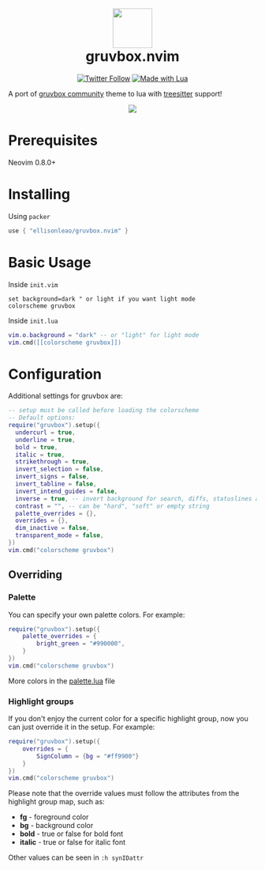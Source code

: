 <div align="center">
      <h1> <img src="https://i.postimg.cc/WpQzgxVh/plugin-Icon.png" width="80px"><br/>gruvbox.nvim</h1>
     </div>
<p align="center"> 
      <a href="https://twitter.com/intent/user?screen_name=ellisonleao" target="_blank"><img alt="Twitter Follow" src="https://img.shields.io/twitter/follow/ellisonleao?style=for-the-badge" style="vertical-align:center" ></a>
      <a href="#"><img alt="Made with Lua" src="https://img.shields.io/badge/Made%20with%20Lua-blueviolet.svg?style=for-the-badge&logo=lua" style="vertical-align:center" /></a>
</p>

A port of [gruvbox community](https://github.com/gruvbox-community/gruvbox) theme to lua with [treesitter](https://github.com/nvim-treesitter/nvim-treesitter) support!

<p align="center">
    <img src="https://i.postimg.cc/fy3tnGFt/gruvbox-themes.png" />
</p>

# Prerequisites

Neovim 0.8.0+

# Installing

Using `packer`

```lua
use { "ellisonleao/gruvbox.nvim" }
```

# Basic Usage

Inside `init.vim`

```vim
set background=dark " or light if you want light mode
colorscheme gruvbox
```

Inside `init.lua`

```lua
vim.o.background = "dark" -- or "light" for light mode
vim.cmd([[colorscheme gruvbox]])
```

# Configuration

Additional settings for gruvbox are:

```lua
-- setup must be called before loading the colorscheme
-- Default options:
require("gruvbox").setup({
  undercurl = true,
  underline = true,
  bold = true,
  italic = true,
  strikethrough = true,
  invert_selection = false,
  invert_signs = false,
  invert_tabline = false,
  invert_intend_guides = false,
  inverse = true, -- invert background for search, diffs, statuslines and errors
  contrast = "", -- can be "hard", "soft" or empty string
  palette_overrides = {},
  overrides = {},
  dim_inactive = false,
  transparent_mode = false,
})
vim.cmd("colorscheme gruvbox")
```

## Overriding

### Palette

You can specify your own palette colors. For example:

```lua
require("gruvbox").setup({
    palette_overrides = {
        bright_green = "#990000",
    }
})
vim.cmd("colorscheme gruvbox")
```

More colors in the [palette.lua](lua/gruvbox/palette.lua) file

### Highlight groups

If you don't enjoy the current color for a specific highlight group, now you can just override it in the setup. For
example:

```lua
require("gruvbox").setup({
    overrides = {
        SignColumn = {bg = "#ff9900"}
    }
})
vim.cmd("colorscheme gruvbox")
```

Please note that the override values must follow the attributes from the highlight group map, such as:

- **fg** - foreground color
- **bg** - background color
- **bold** - true or false for bold font
- **italic** - true or false for italic font

Other values can be seen in `:h synIDattr`

